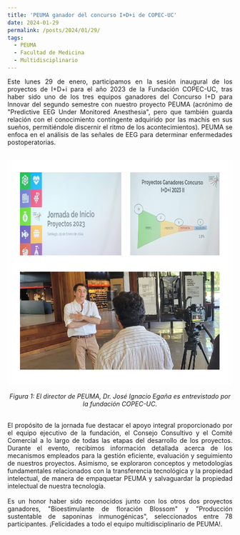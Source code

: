 ```yaml
---
title: 'PEUMA ganador del concurso I+D+i de COPEC-UC'
date: 2024-01-29
permalink: /posts/2024/01/29/
tags:
  - PEUMA
  - Facultad de Medicina
  - Multidisciplinario
---
```

<div style="text-align: justify;">Este lunes 29 de enero, participamos en la sesión inaugural de los proyectos de I+D+i para el año 2023 de la Fundación COPEC-UC, tras haber sido uno de los tres equipos ganadores del Concurso I+D para Innovar del segundo semestre con nuestro proyecto PEUMA (acrónimo de "Predictive EEG Under Monitored Anesthesia", pero que también guarda relación con el conocimiento contingente adquirido por las machis en sus sueños, permitiéndole discernir el ritmo de los acontecimientos). PEUMA se enfoca en el análisis de las señales de EEG para determinar enfermedades postoperatorias.</div>


<br>
<div style="text-align: justify;">
</div>


<p align="center">
  <p align="center">
  <img src="/files/PEUMA.png" alt=" PEUMA Destacado entre los Ganadores del Concurso COPEC-UC.">
</p>
<p align="center">
  <em>Figura 1: El director de PEUMA, Dr. José Ignacio Egaña es entrevistado por la fundación COPEC-UC.</em>
</p>
<br>
<div style="text-align: justify;">El propósito de la jornada fue destacar el apoyo integral proporcionado por el equipo ejecutivo de la fundación, el Consejo Consultivo y el Comité Comercial a lo largo de todas las etapas del desarrollo de los proyectos. Durante el evento, recibimos información detallada acerca de los mecanismos empleados para la gestión eficiente, evaluación y seguimiento de nuestros proyectos. Asimismo, se exploraron conceptos y metodologías fundamentales relacionados con la transferencia tecnológica y la propiedad intelectual, de manera de empaquetar PEUMA y salvaguardar la propiedad intelectual de nuestra tecnología.</div>
<br>
<div style="text-align: justify;">Es un honor haber sido reconocidos junto con los otros dos proyectos ganadores, "Bioestimulante de floración Blossom" y "Producción sustentable de saponinas inmunogénicas", seleccionados entre 78 participantes. ¡Felicidades a todo el equipo multidisciplinario de PEUMA!.</div>
